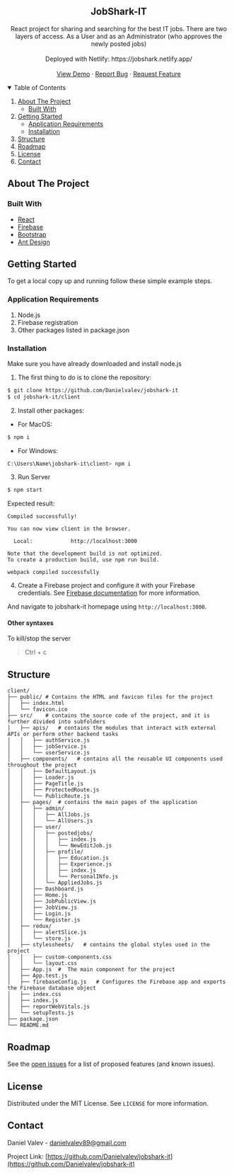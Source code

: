 <p align="center">
  <h2 align="center">JobShark-IT</h2>

  <p align="center">
    React project for sharing and searching for the best IT jobs. There are two layers of access. As a User and as an Administrator (who approves the newly posted jobs)
    <br />
    <br />
  Deployed with Netlify: https://jobshark.netlify.app/
    <br />
    <br />
    <a href="https://jobshark.netlify.app/">View Demo</a>
    ·
    <a href="https://github.com/Danielvalev/jobshark-it/issues">Report Bug</a>
    ·
    <a href="https://github.com/Danielvalev/jobshark-it/issues">Request Feature</a>
  </p>
</p>



<!-- TABLE OF CONTENTS -->
<details open="open">
  <summary>Table of Contents</summary>
  <ol>
    <li>
      <a href="#about-the-project">About The Project</a>
      <ul>
        <li><a href="#built-with">Built With</a></li>
      </ul>
    </li>
    <li>
      <a href="#getting-started">Getting Started</a>
      <ul>
        <li><a href="#application-requirements">Application Requirements</a></li>
        <li><a href="#installation">Installation</a></li>
      </ul>
    </li>
    <li><a href="#structure">Structure</a></li>
    <li><a href="#roadmap">Roadmap</a></li>
    <li><a href="#license">License</a></li>
    <li><a href="#contact">Contact</a></li>
  </ol>
</details>



<!-- ABOUT THE PROJECT -->
## About The Project

### Built With

* [React](https://react.dev/)
* [Firebase](https://firebase.google.com/)
* [Bootstrap](https://getbootstrap.com)
* [Ant Design](https://ant.design/)

<!-- GETTING STARTED -->
## Getting Started

To get a local copy up and running follow these simple example steps.

### Application Requirements

1. Node.js
2. Firebase registration
3. Other packages listed in package.json

### Installation
Make sure you have already downloaded and install node.js

1. The first thing to do is to clone the repository:
 ```sh
$ git clone https://github.com/Danielvalev/jobshark-it
$ cd jobshark-it/client
`````````````

2. Install other packages:
- For MacOS: 
 ```sh
$ npm i
`````````````

- For Windows:
 ```sh
C:\Users\Name\jobshark-it\client> npm i
`````````````

3. Run Server
```sh
$ npm start
```

Expected result:

```
Compiled successfully!

You can now view client in the browser.

  Local:            http://localhost:3000           

Note that the development build is not optimized.
To create a production build, use npm run build. 

webpack compiled successfully
```

4. Create a Firebase project and configure it with your Firebase credentials. See [Firebase documentation](https://firebase.google.com/docs/web/setup) for more information.

And navigate to jobshark-it homepage using `http://localhost:3000`.

#### Other syntaxes
To kill/stop the server 
> Ctrl + c

<!-- Structure -->
## Structure

```
client/
├── public/ # Contains the HTML and favicon files for the project
│   ├── index.html
│   └── favicon.ico
├── src/    # contains the source code of the project, and it is further divided into subfolders
│   ├── apis/   # contains the modules that interact with external APIs or perform other backend tasks
│   │   ├── authService.js
│   │   ├── jobService.js
│   │   └── userService.js
│   ├── components/   # contains all the reusable UI components used throughout the project
│   │   ├── DefaultLayout.js
│   │   ├── Loader.js
│   │   ├── PageTitle.js
│   │   ├── ProtectedRoute.js
│   │   └── PublicRoute.js
│   ├── pages/  # contains the main pages of the application
│   │   ├── admin/
│   │   │   ├── AllJobs.js
│   │   │   └── AllUsers.js
│   │   ├── user/
│   │   │   ├── postedjobs/
│   │   │   │   ├── index.js
│   │   │   │   └── NewEditJob.js
│   │   │   ├── profile/
│   │   │   │   ├── Education.js
│   │   │   │   ├── Experience.js
│   │   │   │   ├── index.js
│   │   │   │   └── PersonalINfo.js
│   │   │   └── AppliedJobs.js
│   │   ├── Dashboard.js
│   │   ├── Home.js
│   │   ├── JobPublicView.js
│   │   ├── JobView.js
│   │   ├── Login.js
│   │   └── Register.js
│   ├── redux/
│   │   ├── alertSlice.js
│   │   └── store.js
│   ├── stylessheets/   # contains the global styles used in the project
│   │   ├── custom-components.css
│   │   └── layout.css
│   ├── App.js  #  The main component for the project
│   ├── App.test.js
│   ├── firebaseConfig.js   # Configures the Firebase app and exports the Firebase database object
│   ├── index.css
│   ├── index.js
│   ├── reportWebVitals.js
│   └── setupTests.js
├── package.json
└── README.md
```

<!-- ROADMAP -->
## Roadmap

See the [open issues](https://github.com/Danielvalev/jobshark-it/issues) for a list of proposed features (and known issues).


<!-- LICENSE -->
## License

Distributed under the MIT License. See `LICENSE` for more information.



<!-- CONTACT -->
## Contact

Daniel Valev - danielvalev89@gmail.com

Project Link: [https://github.com/Danielvalev/jobshark-it](https://github.com/Danielvalev/jobshark-it)
